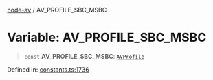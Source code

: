 [node-av](../globals.md) / AV\_PROFILE\_SBC\_MSBC

# Variable: AV\_PROFILE\_SBC\_MSBC

> `const` **AV\_PROFILE\_SBC\_MSBC**: [`AVProfile`](../type-aliases/AVProfile.md)

Defined in: [constants.ts:1736](https://github.com/seydx/av/blob/f8631fc881b394300b1479f511d55cf1c370a87f/src/constants/constants.ts#L1736)
